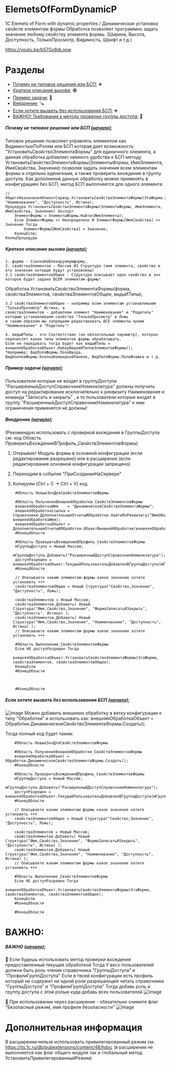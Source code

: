##### <a name="pageup"></a>

# ElemetsOfFormDynamicP

1С Elemets of Form with dynamic properties / Динамическая установка свойств элементам формы
Обработка позволяет программно задать значение любому свойству элемента формы.
(Ширина, Высота, Доступность, ТолькоПросмотр, Видимость, Шрифт и т.д.)

https://youtu.be/bS7Gx8dLoow

# Разделы

+ [Почему не типовое решение или БСП](#step0); ➕
+ [Краткое описание вызова](#step1);  🟣
+ [Пример задачи](#step2); 🔘
+ [Внедрение](#step3); 🪚
+ [Если хотите вызвать без использования БСП](#step4); ➕
+ [ВАЖНО! Требования к методу проверки группы доступа](#add0); 🔘

##### <a name="step0"></a> Почему не типовое решение или БСП [(начало)](#pageup);

Типовое решение позволяет управлять элементом как ВидимостьюПоРолям или БСП которая дает возможность "УстановитьСвойствоЭлементаФормы"
для единичного элемента, а данная обработка добавляет немного удобства к БСП методу УстановитьСвойствоЭлементаФормы(ЭлементыФормы, ИмяЭлемента, ИмяСвойства, Значение)
позволяя задать значения всем элементам формы и отдельно еденичным, а также проверить вхождение в группу доступа. 
Как дополнение данную обработку можно применять в конфигурациях без БСП, метод БСП выполняется для одного элемента:
	
 	// ОбщегоНазначенияКлиентСервер.УстановитьСвойствоЭлементаФормы(ЭтаФорма.Элементы, "Наименование", "Доступность", Истина);
 	Процедура УстановитьСвойствоЭлементаФормы(ЭлементыФормы, ИмяЭлемента, ИмяСвойства, Значение) Экспорт	
		ЭлементФормы = ЭлементыФормы.Найти(ИмяЭлемента);
		Если ЭлементФормы <> Неопределено И ЭлементФормы[ИмяСвойства] <> Значение Тогда
			ЭлементФормы[ИмяСвойства] = Значение;
		КонецЕсли;	
	КонецПроцедуры

##### <a name="step1"></a> Краткое описание вызова [(начало)](#pageup);

	1. форма - СсылкаНаБлокируемуюформу,
	2. свойстваЭлементов - Массив ИЗ Структура (имя элемента, свойство и его значение которые будут установлены)
	3.1 свойстваЭлементовОбщее - Структура описывает одно свойство и знч которое будет задано ВСЕМ элементам формы!

Обработка.УстановитьСвойствоЭлементаФормы(форма, свойстваЭлементов, свойстваЭлементовОбщее, видыИТипы);

	3.2 свойстваЭлементовОбщее - например всем элементам устанавливаем "ТолькоПросмотр" Истина, а
	свойстваЭлементов - добавляем элемент "Наименование" и "Родитель" которым устанавливаем свойство "ТолькоПросмотр" в Ложь
	и таким образом мы запрещаем редактировать ВСЕ элементы кроме "Наименование" и "Родитель"!

 	4. видыИТипы - это Соответствие (не обязательный параметр), которое перечислят какие типы элементов формы обрабатывать.
  	Если не передавать тогда будет как видыИТипы = внешняяОбработкаОбъект.НаборВидовИТиповЭлементовФормы();
   	*Например: ВидПоляФормы.ПолеВвода, ВидКнопкиФормы.КнопкаКоманднойПанели, ВидПоляФормы.ПолеФлажка и т.д.

##### <a name="step2"></a> Пример задачи [(начало)](#pageup);

Пользователи которые не входят в группуДоступа "РасширенныйДоступСправочникНоменклатура"
должны получить доступ на редактирование исключительно к реквизиту Наименование и команда "Записать и закрыть"
, а те пользователи которые входят в группу "РасширенныйДоступСправочникНоменклатура" к ним ограничения применятся не должны!

##### <a name="step3"></a> Внедрение [(начало)](#pageup);

(Рекомендую использовать с проверкой вхождения в ГруппыДоступа см. код Область ПроверитьВхождениеВПрофиль_СвойствЭлементовФормы)

1. Открывает Модуль формы в основной конфигурации (если редактирование разрешено) или в расширения (если редактирование основной конфигурации запрещено)
2. Переходим в событие "ПриСозданииНаСервере"
3. Копируем (Ctrl + C -> Ctrl + V) код

		#Область НовыеЗнчДляСвойствЭлементовФормы

		#Область ПолучениеВнешнейОбработки_СвойствЭлементовФормы
		внешняяОбработкаИмя    = "ДинамическоеСвойствоЭлементаФормы";
		внешняяОбработкаСсылка = Справочники.ДополнительныеОтчетыИОбработки.НайтиПоРеквизиту("ИмяОбъекта", внешняяОбработкаИмя);
		внешняяОбработкаОбъект = ДополнительныеОтчетыИОбработки.ОбъектВнешнейОбработки(внешняяОбработкаСсылка);
		#КонецОбласти

		#Область ПроверитьВхождениеВПрофиль_СвойствЭлементовФормы
		мГруппыДоступа = Новый Массив;
		мГруппыДоступа.Добавить("РасширенныйДоступСправочникНоменклатура");
		доступРазрешен = внешняяОбработкаОбъект.ТекущийПользовательДобавленВГруппыДоступа(мГруппыДоступа);
		#КонецОбласти

		// Описываете каким элементам формы какое значение хотите установить +++
		свойстваЭлементовОбщее = Новый Структура("Свойство,Значение", "Доступность", Ложь);

		свойстваЭлементов = Новый Массив; 
		свойстваЭлементов.Добавить( Новый Структура("Имя,Свойство,Значение", "ФормаЗаписатьИЗакрыть", "Доступность", Истина) );
		свойстваЭлементов.Добавить( Новый Структура("Имя,Свойство,Значение", "Наименование", "Доступность", Истина) );
		// Описываете каким элементам формы какое значение хотите установить +++

		#Область Выполнение_СвойствЭлементовФормы
		Если НЕ доступРазрешен Тогда
			внешняяОбработкаОбъект.УстановитьСвойствоЭлементаФормы(ЭтаФорма, свойстваЭлементов, свойстваЭлементовОбщее);
   		КонецЕсли
		#КонецОбласти

		

		#КонецОбласти

##### <a name="step4"></a> Если хотите вызвать без использования БСП [(начало)](#pageup);

![image](https://github.com/KistanovSerhii/ElemetsOfFormDynamicP/assets/28355711/901217c0-3499-430a-be13-163d2a5f5937)
Можно добавить внешнюю обработку в ветку конфигурации к типу "Обработки" и использовать как:
внешняяОбработкаОбъект = Обработки.ДинамическоеСвойствоЭлементаФормы.Создать();

Тогда полный код будет таким:

		#Область НовыеЗнчДляСвойствЭлементовФормы
  
		#Область ПолучениеВнешнейОбработки_СвойствЭлементовФормы
		внешняяОбработкаОбъект = Обработки.ДинамическоеСвойствоЭлементаФормы.Создать();
		#КонецОбласти

		#Область ПроверитьВхождениеВПрофиль_СвойствЭлементовФормы
		мГруппыДоступа = Новый Массив;
		мГруппыДоступа.Добавить("РасширенныйДоступСправочникНоменклатура");
		доступРазрешен = внешняяОбработкаОбъект.ТекущийПользовательДобавленВГруппыДоступа(мГруппыДоступа);
		#КонецОбласти

		// Описываете каким элементам формы какое значение хотите установить +++
		свойстваЭлементовОбщее = Новый Структура("Свойство,Значение", "Доступность", Ложь);

		свойстваЭлементов = Новый Массив; 
		свойстваЭлементов.Добавить( Новый Структура("Имя,Свойство,Значение", "ФормаЗаписатьИЗакрыть", "Доступность", Истина) );
		свойстваЭлементов.Добавить( Новый Структура("Имя,Свойство,Значение", "Наименование", "Доступность", Истина) );
		// Описываете каким элементам формы какое значение хотите установить +++

		#Область Выполнение_СвойствЭлементовФормы
		Если НЕ доступРазрешен Тогда
			внешняяОбработкаОбъект.УстановитьСвойствоЭлементаФормы(ЭтаФорма, свойстваЭлементов, свойстваЭлементовОбщее);
   		КонецЕсли
		#КонецОбласти

		#КонецОбласти

# ВАЖНО:

##### <a name="add0"></a> ВАЖНО [(начало)](#pageup); 

 🔘 Если будешь использовать метод проверки вхождения предоставленный текущей обработкой Тогда
У весх пользователей должна быть роль чтения справочника "ГруппыДоступа" и "ПрофилиГруппДоступа"
Если в твоей конфигурации есть профиль который не содержит ни одной роли разрешающей читать 
справочника "ГруппыДоступа" и "ПрофилиГруппДоступа" Тогда добавь роль и группу доступа с этой ролью куда добавь всех пользователей
![image](https://github.com/KistanovSerhii/ElemetsOfFormDynamicP/assets/28355711/e32c5837-bcc8-44ee-918e-6b656ab49b44)

 🔘 При использовании через расширение - обязательно снимите флаг "Безопасный режим, имя профиля безопасности"
![image](https://github.com/KistanovSerhii/ElemetsOfFormDynamicP/assets/28355711/7a0d51e4-fb60-4885-857a-61993c5aa62b)


# Дополнительная информация

В расширении нельзя использовать привилегированный режим см. https://its.1c.ru/db/pubextensions/content/48/hdoc
(в расширении не выполняется как флаг общего модуля так и глобальный метод УстановитьПривилегированныйРежим)
 
